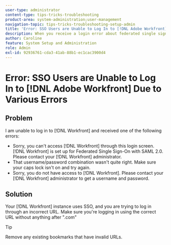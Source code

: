 ```yaml
---
user-type: administrator
content-type: tips-tricks-troubleshooting
product-area: system-administration;user-management
navigation-topic: tips-tricks-troubleshooting-setup-admin
title: 'Error: SSO Users are Unable to Log In to [!DNL Adobe Workfront] Due to Various Errors'
description: When you receive a login error about federated single sign-on, your username/password combination, or your access to [!DNL Workfront], the problem might be that your [!DNL Workfront] instance uses SSO and you are trying to log in using an incorrect URL. Make sure you're logging in using the correct URL without anything after ".com".
author: Caroline
feature: System Setup and Administration
role: Admin
exl-id: 92936761-cda3-41ab-88b1-ec1cac3900d4
---
```

# Error: SSO Users are Unable to Log In to [!DNL Adobe Workfront] Due to Various Errors

## Problem

I am unable to log in to [!DNL Workfront] and received one of the following errors:

* Sorry, you can't access [!DNL Workfront] through this login screen. [!DNL Workfront] is set up for Federated Single Sign-On with SAML 2.0. Please contact your [!DNL Workfront] administrator.
* That username/password combination wasn't quite right. Make sure your caps lock isn't on and try again.
* Sorry, you do not have access to [!DNL Workfront]. Please contact your [!DNL Workfront] administrator to get a username and password.

## Solution

Your [!DNL Workfront] instance uses SSO, and you are trying to log in through an incorrect URL. Make sure you're logging in using the correct URL without anything after ".com"

>[!TIP]
>
>Remove any existing bookmarks that have invalid URLs.
